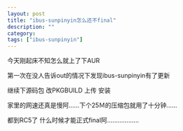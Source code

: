 ```yaml
---
layout: post
title: "ibus-sunpinyin怎么还不final"
description: ""
category:
tags: ["ibus-sunpinyin"]
---
```


今天刚起床不知怎么就上了下AUR

第一次在没人告诉out的情况下发现ibus-sunpinyin有了更新

继续下源码包 改PKGBUILD 上传 安装

家里的网速还真是慢阿……下个25Ｍ的压缩包就用了十分钟……

都到RC5了 什么时候才能正式final阿………………
